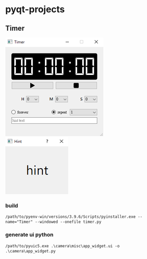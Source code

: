 # pyqt-projects

## Timer

![Timer](/property/timer.png) 
![Hint for Timer](/property/timer_hint.png) 

### build
    /path/to/pyenv-win/versions/3.9.6/Scripts/pyinstaller.exe --name="Timer" --windowed --onefile timer.py

### generate ui python
    /path/to/pyuic5.exe .\camera\misc\app_widget.ui -o .\camera\app_widget.py

